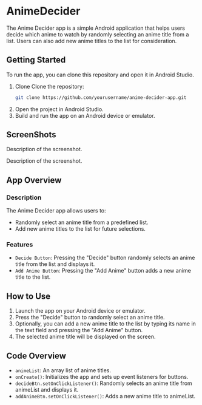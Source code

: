 # AnimeDecider

The Anime Decider app is a simple Android application that helps users decide which anime to watch by randomly selecting an anime title from a list. Users can also add new anime titles to the list for consideration.


## Getting Started

To run the app, you can clone this repository and open it in Android Studio.

1. Clone Clone the repository:
   ```bash
   git clone https://github.com/yourusername/anime-decider-app.git
   ```
2. Open the project in Android Studio.
3. Build and run the app on an Android device or emulator.

## ScreenShots

Description of the screenshot.


Description of the screenshot.

## App Overview

### Description
The Anime Decider app allows users to:
- Randomly select an anime title from a predefined list.
- Add new anime titles to the list for future selections.

### Features
- `Decide Button`: Pressing the "Decide" button randomly selects an anime title from the list and displays it.
- `Add Anime Button`: Pressing the "Add Anime" button adds a new anime title to the list.

## How to Use
1. Launch the app on your Android device or emulator.
2. Press the "Decide" button to randomly select an anime title.
3. Optionally, you can add a new anime title to the list by typing its name in the text field and pressing the "Add Anime" button.
4. The selected anime title will be displayed on the screen.

## Code Overview
- `animeList`: An array list of anime titles.
- `onCreate()`: Initializes the app and sets up event listeners for buttons.
- `decideBtn.setOnClickListener()`: Randomly selects an anime title from animeList and displays it.
- `addAnimeBtn.setOnClickListener()`: Adds a new anime title to animeList.
